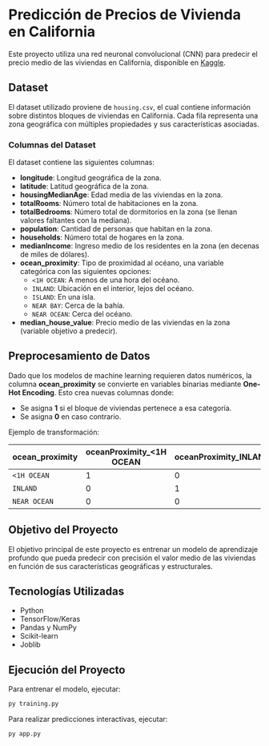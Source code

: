 # Predicción de Precios de Vivienda en California

Este proyecto utiliza una red neuronal convolucional (CNN) para predecir el precio medio de las viviendas en California, disponible en [Kaggle](https://www.kaggle.com/code/shtrausslearning/bayesian-regression-house-price-prediction/input?select=housing.csv).


## Dataset
El dataset utilizado proviene de `housing.csv`, el cual contiene información sobre distintos bloques de viviendas en California. Cada fila representa una zona geográfica con múltiples propiedades y sus características asociadas.

### Columnas del Dataset
El dataset contiene las siguientes columnas:

- **longitude**: Longitud geográfica de la zona.
- **latitude**: Latitud geográfica de la zona.
- **housingMedianAge**: Edad media de las viviendas en la zona.
- **totalRooms**: Número total de habitaciones en la zona.
- **totalBedrooms**: Número total de dormitorios en la zona (se llenan valores faltantes con la mediana).
- **population**: Cantidad de personas que habitan en la zona.
- **households**: Número total de hogares en la zona.
- **medianIncome**: Ingreso medio de los residentes en la zona (en decenas de miles de dólares).
- **ocean_proximity**: Tipo de proximidad al océano, una variable categórica con las siguientes opciones:
  - `<1H OCEAN`: A menos de una hora del océano.
  - `INLAND`: Ubicación en el interior, lejos del océano.
  - `ISLAND`: En una isla.
  - `NEAR BAY`: Cerca de la bahía.
  - `NEAR OCEAN`: Cerca del océano.
- **median_house_value**: Precio medio de las viviendas en la zona (variable objetivo a predecir).

## Preprocesamiento de Datos
Dado que los modelos de machine learning requieren datos numéricos, la columna **ocean_proximity** se convierte en variables binarias mediante **One-Hot Encoding**. Esto crea nuevas columnas donde:
- Se asigna **1** si el bloque de viviendas pertenece a esa categoría.
- Se asigna **0** en caso contrario.

Ejemplo de transformación:

| ocean_proximity | oceanProximity_<1H OCEAN | oceanProximity_INLAND | oceanProximity_ISLAND | oceanProximity_NEAR BAY | oceanProximity_NEAR OCEAN |
|-----------------|-------------------------|-----------------------|------------------------|-------------------------|--------------------------|
| `<1H OCEAN`     | 1                         | 0                     | 0                      | 0                        | 0                        |
| `INLAND`        | 0                         | 1                     | 0                      | 0                        | 0                        |
| `NEAR OCEAN`    | 0                         | 0                     | 0                      | 0                        | 1                        |

## Objetivo del Proyecto
El objetivo principal de este proyecto es entrenar un modelo de aprendizaje profundo que pueda predecir con precisión el valor medio de las viviendas en función de sus características geográficas y estructurales.

## Tecnologías Utilizadas
- Python
- TensorFlow/Keras
- Pandas y NumPy
- Scikit-learn
- Joblib

## Ejecución del Proyecto
Para entrenar el modelo, ejecutar:
```bash
py training.py
```

Para realizar predicciones interactivas, ejecutar:
```bash
py app.py
```